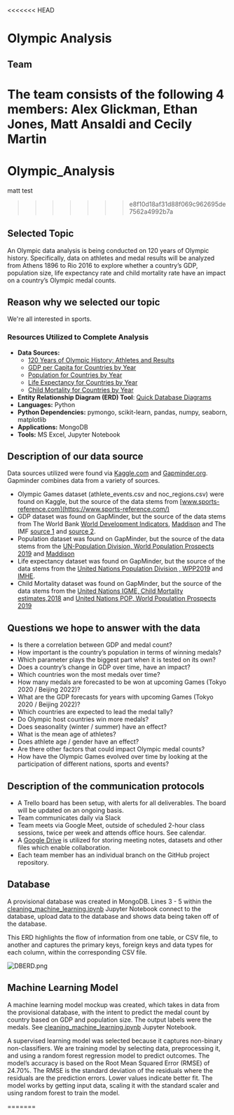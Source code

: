 <<<<<<< HEAD
# Olympic Analysis

## Team
The team consists of the following 4 members: Alex Glickman, Ethan Jones, Matt Ansaldi and Cecily Martin
=======
# Olympic_Analysis
matt test
>>>>>>> e8f10d18af31d88f069c962695de7562a4992b7a

## Selected Topic
An Olympic data analysis is being conducted on 120 years of Olympic history. Specifically, data on athletes and medal results will be analyzed from Athens 1896 to Rio 2016 to explore whether a country’s GDP, population size, life expectancy rate and child mortality rate have an impact on a country’s Olympic medal counts.

## Reason why we selected our topic
We're all interested in sports.

### Resources Utilized to Complete Analysis
* **Data Sources:** 
    * [120 Years of Olympic History: Athletes and Results](https://www.kaggle.com/heesoo37/120-years-of-olympic-history-athletes-and-results)
    * [GDP per Capita for Countries by Year]( https://docs.google.com/spreadsheets/d/10vHiHnBQre07TwX75vTc_H1lf-w5-hbe5mZH4ro6QNE/edit#gid=176703676)
    * [Population for Countries by Year](https://docs.google.com/spreadsheets/d/14_suWY8fCPEXV0MH7ZQMZ-KndzMVsSsA5HdR-7WqAC0/edit#gid=569008164)
    * [Life Expectancy for Countries by Year](https://docs.google.com/spreadsheets/d/11mulzUH3_cueq-V9D5KIlo9oHE9YYZrUSeVyCin7_rM/edit#gid=176703676)
    * [Child Mortality for Countries by Year](https://docs.google.com/spreadsheets/d/1Av7eps_zEK73-AdbFYEmtTrwFKlfruBYXdrnXAOFVpM/edit#gid=176703676)
* **Entity Relationship Diagram (ERD) Tool**: [Quick Database Diagrams](https://www.quickdatabasediagrams.com/)
* **Languages:** Python
* **Python Dependencies:** pymongo, scikit-learn, pandas, numpy, seaborn, matplotlib
* **Applications:** MongoDB
* **Tools:** MS Excel, Jupyter Notebook 

## Description of our data source
Data sources utilized were found via [Kaggle.com]( https://www.kaggle.com/) and [Gapminder.org](https://www.gapminder.org/). Gapminder combines data from a variety of sources. 
* Olympic Games dataset (athlete_events.csv and noc_regions.csv) were found on Kaggle, but the source of the data stems from [www.sports-reference.com](https://www.sports-reference.com/)
* GDP dataset was found on GapMinder, but the source of the data stems from The World Bank [World Development Indicators]( www.gapm.io/xwb171), [Maddison](https://www.rug.nl/ggdc/historicaldevelopment/maddison/releases/maddison-project-database-2018) and The IMF [source 1](https://www.imf.org/external/pubs/ft/weo/2019/01/weodata/index.aspx)
 and [source 2](https://www.imf.org/en/publications/weo).
* Population dataset was found on GapMinder, but the source of the data stems from the [UN-Population Division, World Population Prospects 2019](https://population.un.org/wpp/) and [Maddison](https://clio-infra.eu/Indicators/TotalPopulation.html)
* Life expectancy dataset was found on GapMinder, but the source of the data stems from the [United Nations Population Division , WPP2019](https://population.un.org/wpp/Download/Standard/Interpolated/) and [IMHE](http://ghdx.healthdata.org/gbd-results-tool).
* Child Mortality dataset was found on GapMinder, but the source of the data stems from the [United Nations IGME, Child Mortality estimates,2018]( https://childmortality.org) and [United Nations POP, World Population Prospects 2019]( https://population.un.org/wpp/Download/Standard/Interpolated/)


## Questions we hope to answer with the data
* Is there a correlation between GDP and medal count?
* How important is the country’s population in terms of winning medals?
* Which parameter plays the biggest part when it is tested on its own?
* Does a country’s change in GDP over time, have an impact?  
* Which countries won the most medals over time?
* How many medals are forecasted to be won at upcoming Games (Tokyo 2020 / Beijing 2022)?  
* What are the GDP forecasts for years with upcoming Games (Tokyo 2020 / Beijing 2022)? 
* Which countries are expected to lead the medal tally?
* Do Olympic host countries win more medals?
* Does seasonality (winter / summer) have an effect?
* What is the mean age of athletes?
* Does athlete age / gender have an effect?
* Are there other factors that could impact Olympic medal counts?
* How have the Olympic Games evolved over time by looking at the participation of different nations, sports and events?  

## Description of the communication protocols
* A Trello board has been setup, with alerts for all deliverables. The board will be updated on an ongoing basis.
* Team communicates daily via Slack 
* Team meets via Google Meet, outside of scheduled 2-hour class sessions, twice per week and attends office hours. See calendar. 
* A [Google Drive](https://docs.google.com/presentation/d/1g6Cg4SvWYDNTRkjbSeMNEJljCG4KkJVyDHuyGzypul8/edit?usp=sharing) is utilized for storing meeting notes, datasets and other files which enable collaboration.
* Each team member has an individual branch on the GitHub project repository.


## Database
A provisional database was created in MongoDB. Lines 3 - 5 within the [cleaning_machine_learning.ipynb](https://github.com/cmmgw/Olympic_Analysis/blob/main/Import%20to%20MongoDB/cleaning_machine_learning.ipynb) Jupyter Notebook connect to the database, upload data to the database and shows data being taken off of the database. 

This ERD highlights the flow of information from one table, or CSV file, to another and captures the primary keys, foreign keys and data types for each column, within the corresponding CSV file.

![DBERD.png](https://github.com/cmmgw/Olympic_Analysis/blob/main/DBERD.png)

## Machine Learning Model
A machine learning model mockup was created, which takes in data from the provisional database, with the intent to predict the medal count by country based on GDP and population size. The output labels were the medals. See [cleaning_machine_learning.ipynb](https://github.com/cmmgw/Olympic_Analysis/blob/main/Import%20to%20MongoDB/cleaning_machine_learning.ipynb) Jupyter Notebook.

A supervised learning model was selected because it captures non-binary non-classifiers. We are training model by selecting data, preprocessing it, and using a random forest regression model to predict outcomes. The model’s accuracy is based on the Root Mean Squared Error (RMSE) of 24.70%. The RMSE is the standard deviation of the residuals where the residuals are the prediction errors. Lower values indicate better fit. The model works by getting input data, scaling it with the standard scaler and using random forest to train the model.


=======